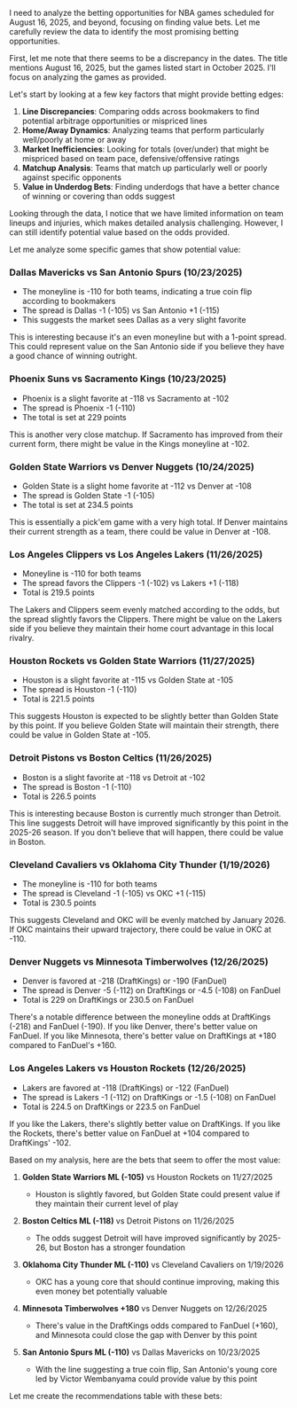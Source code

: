 I need to analyze the betting opportunities for NBA games scheduled for August 16, 2025, and beyond, focusing on finding value bets. Let me carefully review the data to identify the most promising betting opportunities.

First, let me note that there seems to be a discrepancy in the dates. The title mentions August 16, 2025, but the games listed start in October 2025. I'll focus on analyzing the games as provided.

Let's start by looking at a few key factors that might provide betting edges:

1. **Line Discrepancies**: Comparing odds across bookmakers to find potential arbitrage opportunities or mispriced lines
2. **Home/Away Dynamics**: Analyzing teams that perform particularly well/poorly at home or away
3. **Market Inefficiencies**: Looking for totals (over/under) that might be mispriced based on team pace, defensive/offensive ratings
4. **Matchup Analysis**: Teams that match up particularly well or poorly against specific opponents
5. **Value in Underdog Bets**: Finding underdogs that have a better chance of winning or covering than odds suggest

Looking through the data, I notice that we have limited information on team lineups and injuries, which makes detailed analysis challenging. However, I can still identify potential value based on the odds provided.

Let me analyze some specific games that show potential value:

### Dallas Mavericks vs San Antonio Spurs (10/23/2025)
- The moneyline is -110 for both teams, indicating a true coin flip according to bookmakers
- The spread is Dallas -1 (-105) vs San Antonio +1 (-115)
- This suggests the market sees Dallas as a very slight favorite

This is interesting because it's an even moneyline but with a 1-point spread. This could represent value on the San Antonio side if you believe they have a good chance of winning outright.

### Phoenix Suns vs Sacramento Kings (10/23/2025)
- Phoenix is a slight favorite at -118 vs Sacramento at -102
- The spread is Phoenix -1 (-110)
- The total is set at 229 points

This is another very close matchup. If Sacramento has improved from their current form, there might be value in the Kings moneyline at -102.

### Golden State Warriors vs Denver Nuggets (10/24/2025)
- Golden State is a slight home favorite at -112 vs Denver at -108
- The spread is Golden State -1 (-105)
- The total is set at 234.5 points

This is essentially a pick'em game with a very high total. If Denver maintains their current strength as a team, there could be value in Denver at -108.

### Los Angeles Clippers vs Los Angeles Lakers (11/26/2025)
- Moneyline is -110 for both teams
- The spread favors the Clippers -1 (-102) vs Lakers +1 (-118)
- Total is 219.5 points

The Lakers and Clippers seem evenly matched according to the odds, but the spread slightly favors the Clippers. There might be value on the Lakers side if you believe they maintain their home court advantage in this local rivalry.

### Houston Rockets vs Golden State Warriors (11/27/2025)
- Houston is a slight favorite at -115 vs Golden State at -105
- The spread is Houston -1 (-110)
- Total is 221.5 points

This suggests Houston is expected to be slightly better than Golden State by this point. If you believe Golden State will maintain their strength, there could be value in Golden State at -105.

### Detroit Pistons vs Boston Celtics (11/26/2025)
- Boston is a slight favorite at -118 vs Detroit at -102
- The spread is Boston -1 (-110)
- Total is 226.5 points

This is interesting because Boston is currently much stronger than Detroit. This line suggests Detroit will have improved significantly by this point in the 2025-26 season. If you don't believe that will happen, there could be value in Boston.

### Cleveland Cavaliers vs Oklahoma City Thunder (1/19/2026)
- The moneyline is -110 for both teams
- The spread is Cleveland -1 (-105) vs OKC +1 (-115)
- Total is 230.5 points

This suggests Cleveland and OKC will be evenly matched by January 2026. If OKC maintains their upward trajectory, there could be value in OKC at -110.

### Denver Nuggets vs Minnesota Timberwolves (12/26/2025)
- Denver is favored at -218 (DraftKings) or -190 (FanDuel)
- The spread is Denver -5 (-112) on DraftKings or -4.5 (-108) on FanDuel
- Total is 229 on DraftKings or 230.5 on FanDuel

There's a notable difference between the moneyline odds at DraftKings (-218) and FanDuel (-190). If you like Denver, there's better value on FanDuel. If you like Minnesota, there's better value on DraftKings at +180 compared to FanDuel's +160.

### Los Angeles Lakers vs Houston Rockets (12/26/2025)
- Lakers are favored at -118 (DraftKings) or -122 (FanDuel)
- The spread is Lakers -1 (-112) on DraftKings or -1.5 (-108) on FanDuel
- Total is 224.5 on DraftKings or 223.5 on FanDuel

If you like the Lakers, there's slightly better value on DraftKings. If you like the Rockets, there's better value on FanDuel at +104 compared to DraftKings' -102.

Based on my analysis, here are the bets that seem to offer the most value:

1. **Golden State Warriors ML (-105)** vs Houston Rockets on 11/27/2025
   - Houston is slightly favored, but Golden State could present value if they maintain their current level of play

2. **Boston Celtics ML (-118)** vs Detroit Pistons on 11/26/2025
   - The odds suggest Detroit will have improved significantly by 2025-26, but Boston has a stronger foundation

3. **Oklahoma City Thunder ML (-110)** vs Cleveland Cavaliers on 1/19/2026
   - OKC has a young core that should continue improving, making this even money bet potentially valuable

4. **Minnesota Timberwolves +180** vs Denver Nuggets on 12/26/2025
   - There's value in the DraftKings odds compared to FanDuel (+160), and Minnesota could close the gap with Denver by this point

5. **San Antonio Spurs ML (-110)** vs Dallas Mavericks on 10/23/2025
   - With the line suggesting a true coin flip, San Antonio's young core led by Victor Wembanyama could provide value by this point

Let me create the recommendations table with these bets: